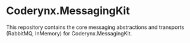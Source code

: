 # Coderynx.MessagingKit

This repository contains the core messaging abstractions and transports (RabbitMQ, InMemory) for Coderynx.MessagingKit.
